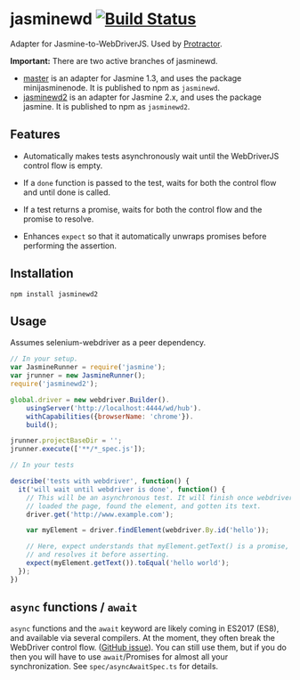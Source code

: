 jasminewd [![Build Status](https://travis-ci.org/angular/jasminewd.png?branch=master)](https://travis-ci.org/angular/jasminewd)
=========

Adapter for Jasmine-to-WebDriverJS. Used by [Protractor](http://www.github.com/angular/protractor).

**Important:** There are two active branches of jasminewd.

 - [master](https://github.com/angular/jasminewd/tree/master) is an adapter for Jasmine 1.3, and uses the package minijasminenode. It is published to npm as `jasminewd`.
 - [jasminewd2](https://github.com/angular/jasminewd/tree/jasminewd2) is an adapter for Jasmine 2.x, and uses the package jasmine. It is published to npm as `jasminewd2`.

Features
--------

 - Automatically makes tests asynchronously wait until the WebDriverJS control flow is empty.

 - If a `done` function is passed to the test, waits for both the control flow and until done is called.

 - If a test returns a promise, waits for both the control flow and the promise to resolve.

 - Enhances `expect` so that it automatically unwraps promises before performing the assertion.

Installation
------------
```
npm install jasminewd2
```

Usage
-----

Assumes selenium-webdriver as a peer dependency.

```js
// In your setup.
var JasmineRunner = require('jasmine');
var jrunner = new JasmineRunner();
require('jasminewd2');

global.driver = new webdriver.Builder().
    usingServer('http://localhost:4444/wd/hub').
    withCapabilities({browserName: 'chrome'}).
    build();

jrunner.projectBaseDir = '';
jrunner.execute(['**/*_spec.js']);

// In your tests

describe('tests with webdriver', function() {
  it('will wait until webdriver is done', function() {
    // This will be an asynchronous test. It will finish once webdriver has
    // loaded the page, found the element, and gotten its text.
    driver.get('http://www.example.com');

    var myElement = driver.findElement(webdriver.By.id('hello'));

    // Here, expect understands that myElement.getText() is a promise,
    // and resolves it before asserting.
    expect(myElement.getText()).toEqual('hello world');
  });
})
```

`async` functions / `await`
---------------------------

`async` functions and the `await` keyword are likely coming in ES2017 (ES8), and
available via several compilers.  At the moment, they often break the WebDriver
control flow.
([GitHub issue](https://github.com/SeleniumHQ/selenium/issues/3037)).  You can
still use them, but if you do then you will have to use `await`/Promises for
almost all your synchronization.  See `spec/asyncAwaitSpec.ts` for details.
